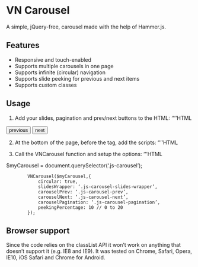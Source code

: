 # VN Carousel
A simple, jQuery-free, carousel made with the help of Hammer.js.  

## Features
- Responsive and touch-enabled
- Supports multiple carousels in one page
- Supports infinite (circular) navigation
- Supports slide peeking for previous and next items
- Supports custom classes

## Usage
1. Add your slides, pagination and prev/next buttons to the HTML:
‘’’’HTML
<div class=“js-carousel”>
			<div class=“js-carousel-slides-wrapper”>
				<div>
					<div class=“slide-wrapper” style=
					“background-image: url(images/01.jpg)”>
					</div>
				</div>
				<div>
					<div class=“slide-wrapper” style=
					“background-image: url(images/02.jpg)”>
					</div>
				</div>
				<div>
					<div class=“slide-wrapper” style=
					“background-image: url(images/03.jpg)”>
					</div>
				</div>
			</div>
			<button class=“carousel-arrow carousel-arrow-prev js-carousel-prev”>previous</button>
			<button class=“carousel-arrow carousel-arrow-next js-carousel-next”>next</button>
			<div class=“carousel-pagination js-carousel-pagination”></div>
		</div>

2. At the bottom of the page, before the </body> tag, add the scripts:
‘’’’HTML
<script src=“js/hammer.min.js”></script>
<script src=“js/carousel.min.js”></script>

3. Call the VNCarousel function and setup the options:
‘’’HTML
<script src=“js/hammer.min.js”></script>
<script src=“js/carousel.min.js”></script>
$myCarousel = document.querySelector(‘.js-carousel’);

			VNCarousel($myCarousel,{
				circular: true,
				slidesWrapper: ‘.js-carousel-slides-wrapper’,
				carouselPrev: ‘.js-carousel-prev’,
				carouselNext: ‘.js-carousel-next’,
				carouselPagination: ‘.js-carousel-pagination’,
				peekingPercentage: 10 // 0 to 20
			});

## Browser support
Since the code relies on the classList API it won’t work on anything that doesn’t support it (e.g. IE8 and IE9). It was tested on Chrome, Safari, Opera, IE10, iOS Safari and Chrome for Android.
